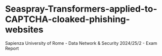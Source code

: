 # Seaspray-Transformers-applied-to-CAPTCHA-cloaked-phishing-websites
Sapienza University of Rome - Data Network &amp; Security 2024/25/2 - Exam Report
